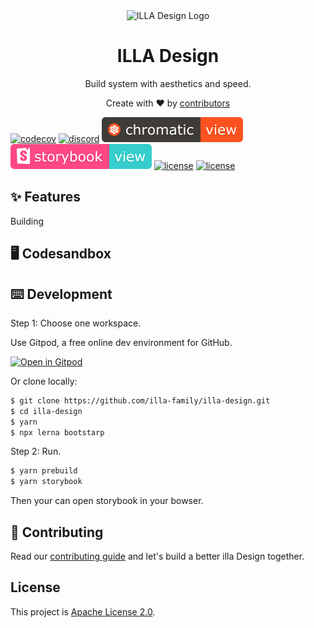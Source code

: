 <div align="center">
    <img alt="ILLA Design Logo" src="https://raw.githubusercontent.com/illa-family/illa-design/d1a15466dd0eaa7975669e0e479c605e455efb64/illa_logo.svg"/>
</div>

<h1 align="center">ILLA Design</h1>

<div align="center">
  <p>Build system with aesthetics and speed.</p>
  <p>Create with ❤︎ by <a href="https://github.com/illa-family/illa-design/graphs/contributors">contributors</a></p>
</div>

[![codecov](https://codecov.io/gh/illa-family/illa-design/branch/main/graph/badge.svg?token=GR2SOLBWQN)](https://codecov.io/gh/illa-family/illa-design)
[![discord](https://badgen.net/discord/members/2tGBuJkgd6?icon=discord)](https://discord.gg/2tGBuJkgd6)
[![license](./badges/chromatic.svg)](https://chromatic.com/library?appId=618513c5ace06a003a5ed751&branch=main)
[![license](./badges/storybook.svg)](https://main--618513c5ace06a003a5ed751.chromatic.com)
[![license](https://badgen.net/gitlab/license/gitlab-org/omnibus-gitlab)](./LICENSE)
[![license](https://badgen.net/badge/PRs/Welcome/green?icon=storybook)](./CONTRIBUTING.md)

## ✨ Features

Building

## 🖥 Codesandbox

## ⌨️ Development

Step 1: Choose one workspace.

Use Gitpod, a free online dev environment for GitHub.

[![Open in Gitpod](https://gitpod.io/button/open-in-gitpod.svg)](https://gitpod.io/#https://github.com/illa-family/illa-design)

Or clone locally:

```bash
$ git clone https://github.com/illa-family/illa-design.git
$ cd illa-design
$ yarn
$ npx lerna bootstarp
```

Step 2: Run.

```bash
$ yarn prebuild
$ yarn storybook
```

Then your can open storybook in your bowser.

## 🌱 Contributing

Read our [contributing guide](./CONTRIBUTING.md) and let's build a better illa Design together.

## License

This project is [Apache License 2.0](./LICENSE).
